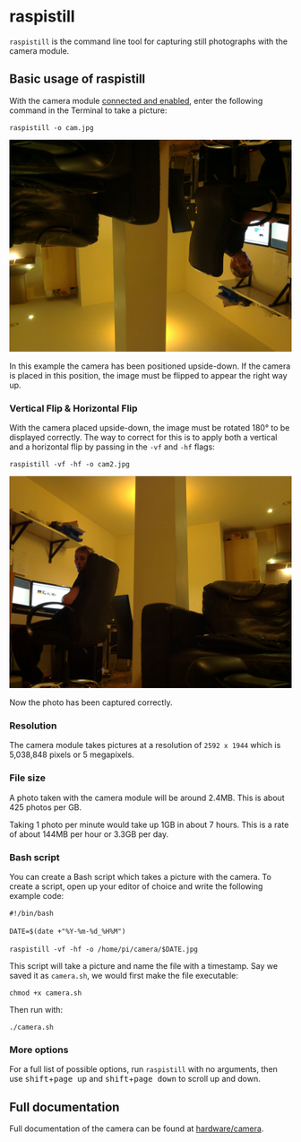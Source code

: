 # raspistill

`raspistill` is the command line tool for capturing still photographs with the camera module.

## Basic usage of raspistill

With the camera module [connected and enabled](../README.md), enter the following command in the Terminal to take a picture:

```
raspistill -o cam.jpg
```

![](images/cam.jpg)

In this example the camera has been positioned upside-down. If the camera is placed in this position, the image must be flipped to appear the right way up.

### Vertical Flip & Horizontal Flip

With the camera placed upside-down, the image must be rotated 180° to be displayed correctly. The way to correct for this is to apply both a vertical and a horizontal flip by passing in the `-vf` and `-hf` flags:

```
raspistill -vf -hf -o cam2.jpg
```

![](images/cam2.jpg)

Now the photo has been captured correctly.

### Resolution

The camera module takes pictures at a resolution of `2592 x 1944` which is 5,038,848 pixels or 5 megapixels.

### File size

A photo taken with the camera module will be around 2.4MB. This is about 425 photos per GB.

Taking 1 photo per minute would take up 1GB in about 7 hours. This is a rate of about 144MB per hour or 3.3GB per day.

### Bash script

You can create a Bash script which takes a picture with the camera. To create a script, open up your editor of choice and write the following example code:

```
#!/bin/bash

DATE=$(date +"%Y-%m-%d_%H%M")

raspistill -vf -hf -o /home/pi/camera/$DATE.jpg
```

This script will take a picture and name the file with a timestamp. Say we saved it as `camera.sh`, we would first make the file executable:

```
chmod +x camera.sh
```

Then run with:

```
./camera.sh
```

### More options

For a full list of possible options, run `raspistill` with no arguments, then use <kbd>shift</kbd>+<kbd>page up</kbd> and <kbd>shift</kbd>+<kbd>page down</kbd> to scroll up and down.

## Full documentation

Full documentation of the camera can be found at [hardware/camera](../../../hardware/camera.md).
